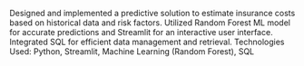 Designed and implemented a predictive solution to estimate insurance costs based on historical data and risk factors.
Utilized Random Forest ML model for accurate predictions and Streamlit for an interactive user interface.
Integrated SQL for efficient data management and retrieval.
Technologies Used: Python, Streamlit, Machine Learning (Random Forest), SQL
